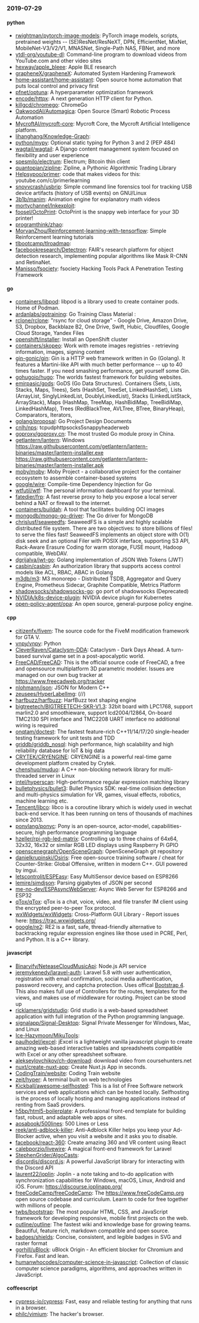 ### 2019-07-29

#### python
* [rwightman/pytorch-image-models](https://github.com/rwightman/pytorch-image-models): PyTorch image models, scripts, pretrained weights -- (SE)ResNet/ResNeXT, DPN, EfficientNet, MixNet, MobileNet-V3/V2/V1, MNASNet, Single-Path NAS, FBNet, and more
* [ytdl-org/youtube-dl](https://github.com/ytdl-org/youtube-dl): Command-line program to download videos from YouTube.com and other video sites
* [hexway/apple_bleee](https://github.com/hexway/apple_bleee): Apple BLE research
* [grapheneX/grapheneX](https://github.com/grapheneX/grapheneX): Automated System Hardening Framework
* [home-assistant/home-assistant](https://github.com/home-assistant/home-assistant):  Open source home automation that puts local control and privacy first
* [pfnet/optuna](https://github.com/pfnet/optuna): A hyperparameter optimization framework
* [encode/httpx](https://github.com/encode/httpx): A next generation HTTP client for Python. 
* [killgcd/chromego](https://github.com/killgcd/chromego): ChromeGo 
* [OakwoodAI/Automagica](https://github.com/OakwoodAI/Automagica):  Open Source (Smart) Robotic Process Automation
* [MycroftAI/mycroft-core](https://github.com/MycroftAI/mycroft-core): Mycroft Core, the Mycroft Artificial Intelligence platform.
* [lihanghang/Knowledge-Graph](https://github.com/lihanghang/Knowledge-Graph): 
* [python/mypy](https://github.com/python/mypy): Optional static typing for Python 3 and 2 (PEP 484)
* [wagtail/wagtail](https://github.com/wagtail/wagtail): A Django content management system focused on flexibility and user experience
* [spesmilo/electrum](https://github.com/spesmilo/electrum): Electrum; Bitcoin thin client
* [quantopian/zipline](https://github.com/quantopian/zipline): Zipline, a Pythonic Algorithmic Trading Library
* [Helpsypoo/primer](https://github.com/Helpsypoo/primer): code that makes videos for this: youtube.com/c/primerlearning
* [snovvcrash/usbrip](https://github.com/snovvcrash/usbrip): Simple command line forensics tool for tracking USB device artifacts (history of USB events) on GNU/Linux
* [3b1b/manim](https://github.com/3b1b/manim): Animation engine for explanatory math videos
* [mortychannel/lnkexploit](https://github.com/mortychannel/lnkexploit): 
* [foosel/OctoPrint](https://github.com/foosel/OctoPrint): OctoPrint is the snappy web interface for your 3D printer!
* [programthink/zhao](https://github.com/programthink/zhao): 
* [MorvanZhou/Reinforcement-learning-with-tensorflow](https://github.com/MorvanZhou/Reinforcement-learning-with-tensorflow): Simple Reinforcement learning tutorials
* [tlbootcamp/tlroadmap](https://github.com/tlbootcamp/tlroadmap):      
* [facebookresearch/Detectron](https://github.com/facebookresearch/Detectron): FAIR's research platform for object detection research, implementing popular algorithms like Mask R-CNN and RetinaNet.
* [Manisso/fsociety](https://github.com/Manisso/fsociety): fsociety Hacking Tools Pack  A Penetration Testing Framework

#### go
* [containers/libpod](https://github.com/containers/libpod): libpod is a library used to create container pods. Home of Podman.
* [ardanlabs/gotraining](https://github.com/ardanlabs/gotraining): Go Training Class Material :
* [rclone/rclone](https://github.com/rclone/rclone): "rsync for cloud storage" - Google Drive, Amazon Drive, S3, Dropbox, Backblaze B2, One Drive, Swift, Hubic, Cloudfiles, Google Cloud Storage, Yandex Files
* [openshift/installer](https://github.com/openshift/installer): Install an OpenShift cluster
* [containers/skopeo](https://github.com/containers/skopeo): Work with remote images registries - retrieving information, images, signing content
* [gin-gonic/gin](https://github.com/gin-gonic/gin): Gin is a HTTP web framework written in Go (Golang). It features a Martini-like API with much better performance -- up to 40 times faster. If you need smashing performance, get yourself some Gin.
* [gohugoio/hugo](https://github.com/gohugoio/hugo): The worlds fastest framework for building websites.
* [emirpasic/gods](https://github.com/emirpasic/gods): GoDS (Go Data Structures). Containers (Sets, Lists, Stacks, Maps, Trees), Sets (HashSet, TreeSet, LinkedHashSet), Lists (ArrayList, SinglyLinkedList, DoublyLinkedList), Stacks (LinkedListStack, ArrayStack), Maps (HashMap, TreeMap, HashBidiMap, TreeBidiMap, LinkedHashMap), Trees (RedBlackTree, AVLTree, BTree, BinaryHeap), Comparators, Iterators, 
* [golang/proposal](https://github.com/golang/proposal): Go Project Design Documents
* [cnlh/nps](https://github.com/cnlh/nps): tcpudphttpsocks5snappyheaderweb
* [goproxy/goproxy.cn](https://github.com/goproxy/goproxy.cn): The most trusted Go module proxy in China.
* [getlantern/lantern](https://github.com/getlantern/lantern): Windows https://raw.githubusercontent.com/getlantern/lantern-binaries/master/lantern-installer.exe  https://raw.githubusercontent.com/getlantern/lantern-binaries/master/lantern-installer.apk
* [moby/moby](https://github.com/moby/moby): Moby Project - a collaborative project for the container ecosystem to assemble container-based systems
* [google/wire](https://github.com/google/wire): Compile-time Dependency Injection for Go
* [wtfutil/wtf](https://github.com/wtfutil/wtf): The personal information dashboard for your terminal.
* [fatedier/frp](https://github.com/fatedier/frp): A fast reverse proxy to help you expose a local server behind a NAT or firewall to the internet.
* [containers/buildah](https://github.com/containers/buildah): A tool that facilitates building OCI images
* [mongodb/mongo-go-driver](https://github.com/mongodb/mongo-go-driver): The Go driver for MongoDB
* [chrislusf/seaweedfs](https://github.com/chrislusf/seaweedfs): SeaweedFS is a simple and highly scalable distributed file system. There are two objectives: to store billions of files! to serve the files fast! SeaweedFS implements an object store with O(1) disk seek and an optional Filer with POSIX interface, supporting S3 API, Rack-Aware Erasure Coding for warm storage, FUSE mount, Hadoop compatible, WebDAV.
* [dgrijalva/jwt-go](https://github.com/dgrijalva/jwt-go): Golang implementation of JSON Web Tokens (JWT)
* [casbin/casbin](https://github.com/casbin/casbin): An authorization library that supports access control models like ACL, RBAC, ABAC in Golang
* [m3db/m3](https://github.com/m3db/m3): M3 monorepo - Distributed TSDB, Aggregator and Query Engine, Prometheus Sidecar, Graphite Compatible, Metrics Platform
* [shadowsocks/shadowsocks-go](https://github.com/shadowsocks/shadowsocks-go): go port of shadowsocks (Deprecated)
* [NVIDIA/k8s-device-plugin](https://github.com/NVIDIA/k8s-device-plugin): NVIDIA device plugin for Kubernetes
* [open-policy-agent/opa](https://github.com/open-policy-agent/opa): An open source, general-purpose policy engine.

#### cpp
* [citizenfx/fivem](https://github.com/citizenfx/fivem): The source code for the FiveM modification framework for GTA V.
* [vnpy/vnpy](https://github.com/vnpy/vnpy): Python
* [CleverRaven/Cataclysm-DDA](https://github.com/CleverRaven/Cataclysm-DDA): Cataclysm - Dark Days Ahead. A turn-based survival game set in a post-apocalyptic world.
* [FreeCAD/FreeCAD](https://github.com/FreeCAD/FreeCAD): This is the official source code of FreeCAD, a free and opensource multiplatform 3D parametric modeler. Issues are managed on our own bug tracker at https://www.freecadweb.org/tracker
* [nlohmann/json](https://github.com/nlohmann/json): JSON for Modern C++
* [zeusees/HyperLabelImg](https://github.com/zeusees/HyperLabelImg): (//)
* [harfbuzz/harfbuzz](https://github.com/harfbuzz/harfbuzz): HarfBuzz text shaping engine
* [bigtreetech/BIGTREETECH-SKR-V1.3](https://github.com/bigtreetech/BIGTREETECH-SKR-V1.3): 32bit board with LPC1768, support marlin2.0 and smoothieware, support lcd2004/12864, On-board TMC2130 SPI interface and TMC2208 UART interface no additional wiring is required
* [onqtam/doctest](https://github.com/onqtam/doctest): The fastest feature-rich C++11/14/17/20 single-header testing framework for unit tests and TDD
* [griddb/griddb_nosql](https://github.com/griddb/griddb_nosql): high performance, high scalability and high reliability database for IoT & big data
* [CRYTEK/CRYENGINE](https://github.com/CRYTEK/CRYENGINE): CRYENGINE is a powerful real-time game development platform created by Crytek.
* [chenshuo/muduo](https://github.com/chenshuo/muduo): A C++ non-blocking network library for multi-threaded server in Linux
* [intel/hyperscan](https://github.com/intel/hyperscan): High-performance regular expression matching library
* [bulletphysics/bullet3](https://github.com/bulletphysics/bullet3): Bullet Physics SDK: real-time collision detection and multi-physics simulation for VR, games, visual effects, robotics, machine learning etc.
* [Tencent/libco](https://github.com/Tencent/libco): libco is a coroutine library which is widely used in wechat back-end service. It has been running on tens of thousands of machines since 2013.
* [ponylang/ponyc](https://github.com/ponylang/ponyc):  Pony is an open-source, actor-model, capabilities-secure, high performance programming language
* [hzeller/rpi-rgb-led-matrix](https://github.com/hzeller/rpi-rgb-led-matrix): Controlling up to three chains of 64x64, 32x32, 16x32 or similar RGB LED displays using Raspberry Pi GPIO
* [openscenegraph/OpenSceneGraph](https://github.com/openscenegraph/OpenSceneGraph): OpenSceneGraph git repository
* [danielkrupinski/Osiris](https://github.com/danielkrupinski/Osiris): Free open-source training software / cheat for Counter-Strike: Global Offensive, written in modern C++. GUI powered by imgui.
* [letscontrolit/ESPEasy](https://github.com/letscontrolit/ESPEasy): Easy MultiSensor device based on ESP8266
* [lemire/simdjson](https://github.com/lemire/simdjson): Parsing gigabytes of JSON per second
* [me-no-dev/ESPAsyncWebServer](https://github.com/me-no-dev/ESPAsyncWebServer): Async Web Server for ESP8266 and ESP32
* [qTox/qTox](https://github.com/qTox/qTox): qTox is a chat, voice, video, and file transfer IM client using the encrypted peer-to-peer Tox protocol.
* [wxWidgets/wxWidgets](https://github.com/wxWidgets/wxWidgets): Cross-Platform GUI Library - Report issues here: https://trac.wxwidgets.org/
* [google/re2](https://github.com/google/re2): RE2 is a fast, safe, thread-friendly alternative to backtracking regular expression engines like those used in PCRE, Perl, and Python. It is a C++ library.

#### javascript
* [Binaryify/NeteaseCloudMusicApi](https://github.com/Binaryify/NeteaseCloudMusicApi):  Node.js API service
* [jeremykenedy/laravel-auth](https://github.com/jeremykenedy/laravel-auth): Laravel 5.8 with user authentication, registration with email confirmation, social media authentication, password recovery, and captcha protection. Uses offical [Bootstrap 4](http://getbootstrap.com). This also makes full use of Controllers for the routes, templates for the views, and makes use of middleware for routing. Project can be stood up 
* [ricklamers/gridstudio](https://github.com/ricklamers/gridstudio): Grid studio is a web-based spreadsheet application with full integration of the Python programming language.
* [signalapp/Signal-Desktop](https://github.com/signalapp/Signal-Desktop): Signal  Private Messenger for Windows, Mac, and Linux
* [Ice-Hazymoon/MikuTools](https://github.com/Ice-Hazymoon/MikuTools): 
* [paulhodel/jexcel](https://github.com/paulhodel/jexcel): jExcel is a lightweight vanilla javascript plugin to create amazing web-based interactive tables and spreadsheets compatible with Excel or any other spreadsheet software.
* [alekseylovchikov/ch-download](https://github.com/alekseylovchikov/ch-download): download video from coursehunters.net
* [nuxt/create-nuxt-app](https://github.com/nuxt/create-nuxt-app): Create Nuxt.js App in seconds.
* [CodingTrain/website](https://github.com/CodingTrain/website): Coding Train website
* [zeit/hyper](https://github.com/zeit/hyper): A terminal built on web technologies
* [Kickball/awesome-selfhosted](https://github.com/Kickball/awesome-selfhosted): This is a list of Free Software network services and web applications which can be hosted locally. Selfhosting is the process of locally hosting and managing applications instead of renting from SaaS providers.
* [h5bp/html5-boilerplate](https://github.com/h5bp/html5-boilerplate): A professional front-end template for building fast, robust, and adaptable web apps or sites.
* [aosabook/500lines](https://github.com/aosabook/500lines): 500 Lines or Less
* [reek/anti-adblock-killer](https://github.com/reek/anti-adblock-killer): Anti-Adblock Killer helps you keep your Ad-Blocker active, when you visit a website and it asks you to disable.
* [facebook/react-360](https://github.com/facebook/react-360): Create amazing 360 and VR content using React
* [calebporzio/livewire](https://github.com/calebporzio/livewire): A magical front-end framework for Laravel
* [StephenGrider/AlgoCasts](https://github.com/StephenGrider/AlgoCasts): 
* [discordjs/discord.js](https://github.com/discordjs/discord.js): A powerful JavaScript library for interacting with the Discord API
* [laurent22/joplin](https://github.com/laurent22/joplin): Joplin - a note taking and to-do application with synchronization capabilities for Windows, macOS, Linux, Android and iOS. Forum: https://discourse.joplinapp.org/
* [freeCodeCamp/freeCodeCamp](https://github.com/freeCodeCamp/freeCodeCamp): The https://www.freeCodeCamp.org open source codebase and curriculum. Learn to code for free together with millions of people.
* [twbs/bootstrap](https://github.com/twbs/bootstrap): The most popular HTML, CSS, and JavaScript framework for developing responsive, mobile first projects on the web.
* [outline/outline](https://github.com/outline/outline): The fastest wiki and knowledge base for growing teams. Beautiful, feature rich, markdown compatible and open source.
* [badges/shields](https://github.com/badges/shields): Concise, consistent, and legible badges in SVG and raster format
* [gorhill/uBlock](https://github.com/gorhill/uBlock): uBlock Origin - An efficient blocker for Chromium and Firefox. Fast and lean.
* [humanwhocodes/computer-science-in-javascript](https://github.com/humanwhocodes/computer-science-in-javascript): Collection of classic computer science paradigms, algorithms, and approaches written in JavaScript.

#### coffeescript
* [cypress-io/cypress](https://github.com/cypress-io/cypress): Fast, easy and reliable testing for anything that runs in a browser.
* [philc/vimium](https://github.com/philc/vimium): The hacker's browser.
